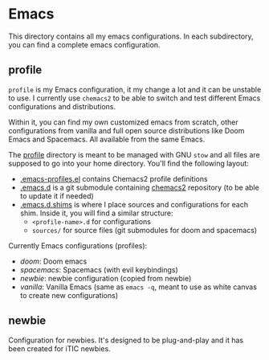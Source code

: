 # Emacs

This directory contains all my emacs configurations. In each
subdirectory, you can find a complete emacs configuration.

## profile

`profile` is my Emacs configuration, it my change a lot and it can be
unstable to use. I currently use `chemacs2` to be able to switch and
test different Emacs configurations and distributions.

Within it, you can find my own customized emacs from scratch, other
configurations from vanilla and full open source distributions like
Doom Emacs and Spacemacs. All available from the same Emacs.

The [profile](profile) directory is meant to be managed with GNU
`stow` and all files are supposed to go into your home directory.
You'll find the following layout:

- [.emacs-profiles.el](profile/.emacs-profiles.el) contains Chemacs2
  profile definitions
- [.emacs.d](profile/.emacs.d) is a git submodule containing
  [chemacs2](https://github.com/plexus/chemacs2) repository (to be
  able to update it if needed)
- [.emacs.d.shims](profile/.emacs.d.shims) is where I place sources
  and configurations for each shim. Inside it, you will find a similar
  structure:
  - `<profile-name>.d` for configurations
  - `sources/` for source files (git submodules for doom and spacemacs)


Currently Emacs configurations (profiles):

- *doom*: Doom emacs
- *spacemacs*: Spacemacs (with evil keybindings)
- *newbie*: newbie configuration (copied from newbie)
- *vanilla*: Vanilla Emacs (same as `emacs -q`, meant to use as white
  canvas to create new configurations)

## newbie

Configuration for newbies. It's designed to be plug-and-play and it
has been created for iTIC newbies.
